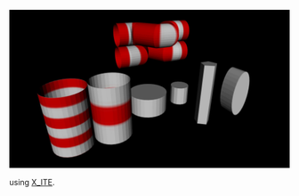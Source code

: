 [![examples](extrusion-tests.jpg)](../../advancedViewer.html?model=./2003/cylinder/extrusion-tests.wrl  "click to browse in 3d")

using [X_ITE](http://create3000.de/x_ite).
